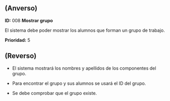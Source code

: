 ## (**Anverso**)

**ID:** 008 **Mostrar grupo**                              

El sistema debe poder mostrar los alumnos que forman un grupo de trabajo.

**Prioridad:** 5

## (**Reverso**)

+ El sistema mostrará los nombres y apellidos de los componentes del grupo.

+ Para encontrar el grupo y sus alumnos se usará el ID del grupo.

+ Se debe comprobar que el grupo existe.
